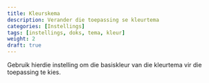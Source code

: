 ```yaml
---
title: Kleurskema
description: Verander die toepassing se kleurtema
categories: [Instellings]
tags: [instellings, doks, tema, kleur]
weight: 2
draft: true
---
```


Gebruik hierdie instelling om die basiskleur van die kleurtema vir die toepassing te kies.